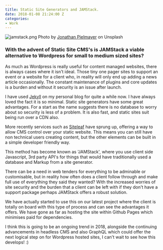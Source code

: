 ```yaml
---
title: Static Site Generators and JAMStack.
date: 2018-01-08 21:24:00 Z
categories:
- Work
---
```


![jamstack.png](/uploads/jamstack.png)
Photo by [Jonathan Pielmayer](https://unsplash.com/@jonathanpielmayer) on Unsplash

### With the advent of Static Site CMS's is JAMStack a viable alternative to Wordpress for small to medium sized sites?

As much as Wordpress is really useful for content managed websites, there is always cases where it isn't ideal. Those tiny one pager sites to support an event or a website for a client who, in reality  will only end up adding a news article occasionally. The constant maintenance of plugins and core updates is a burden and without it security is an issue after launch.

I have used [Jekyll](https://jekyllrb.com/) on my personal blog for quite a while now. I have always loved the fact it is so minimal. Static site generators have some great advantages. For a start as the name suggests there is no database to worry about so security is less of a problem. It is also fast, and static sites suit being run over a CDN also.

More recently services such as [Siteleaf](http://www.siteleaf.com) have sprung up, offering a way to allow CMS control over your static website. This means you can still have non technical users creating content, but the other elements can be built in a simple developer friendly way. 

This method has become known as 'JAMStack', where you use client side Javascript, 3rd party API's for things that would have traditionally used a database and Markup from a site generator.

There can be a need in web tenders for everything to be adminable or customisable, but in reality how often does a client follow through and make full use of everything they said they wanted? With the increased worries of site security and the burden that a client can be left with if they don't have a support package perhaps JAMStack offers a robust solution.

We have actually started to use this on our latest project where the client is totally on board with this type of process and can see the advantages it offers. We have gone as far as hosting the site within Github Pages which minimises paid for dependencies. 

I think this is going to be an ongoing trend in 2018, alongside the continuing advancements in headless CMS and also GraphQL which could offer the next logical step on for Wordpress hosted sites, I can't wait to see how this develops! :)

 

